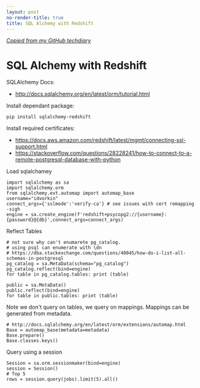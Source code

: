 ```yaml
---
layout: post
no-render-title: true
title: SQL Alchemy with Redshift
---
```


_[Copied from my GitHub techdiary](https://github.com/idvorkin/techdiary/blob/master/sqlalchemy-redshift.md)_

# SQL Alchemy with Redshift

SQLAlchemy Docs:

- http://docs.sqlalchemy.org/en/latest/orm/tutorial.html

Install dependant package:

    pip install sqlalchemy-redshift

Install required certificates:

- https://docs.aws.amazon.com/redshift/latest/mgmt/connecting-ssl-support.html
- https://stackoverflow.com/questions/28228241/how-to-connect-to-a-remote-postgresql-database-with-python

Load sqlalchamey

    import sqlalchemy as sa
    import sqlalchemy.orm
    from sqlalchemy.ext.automap import automap_base
    username="idvorkin"
    connect_args={'sslmode':'verify-ca'} # see issues with cert remapping -sigh
    engine = sa.create_engine(f'redshift+psycopg2://{username}:{password}@{db}',connect_args=connect_args)

Reflect Tables

    # not sure why can't enumarete pg_catalog.
    # using psql can enumerate with \dn
    # https://dba.stackexchange.com/questions/40045/how-do-i-list-all-schemas-in-postgresql
    pg_catalog = sa.MetaData(schema="pg_catalog")
    pg_catalog.reflect(bind=engine)
    for table in pg_catalog.tables: print (table)

    public = sa.MetaData()
    public.reflect(bind=engine)
    for table in public.tables: print (table)

Note we don't query on tables, we query on mappings. Mappings can be generated from metadata.

    # http://docs.sqlalchemy.org/en/latest/orm/extensions/automap.html
    Base = automap_base(metadata=metadata)
    Base.prepare()
    Base.classes.keys()

Query using a session

    Session = sa.orm.sessionmaker(bind=engine)
    session = Session()
    # Top 5
    rows = session.query(jobs).limit(5).all()
